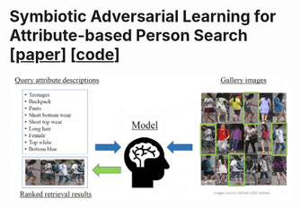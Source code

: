 # Symbiotic Adversarial Learning for Attribute-based Person Search [[paper](https://arxiv.org/abs/2007.09609)] [[code](https://github.com/ycao5602/SAL)]

<p align="center">
  <img src="imgs/problem.png" alt="problem setting" width="600">
</p>